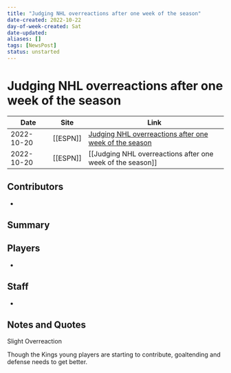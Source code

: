```yaml
---
title: "Judging NHL overreactions after one week of the season"
date-created: 2022-10-22
day-of-week-created: Sat
date-updated: 
aliases: []
tags: [NewsPost]
status: unstarted
---
```


# Judging NHL overreactions after one week of the season

| Date       | Site     | Link                                                                                                                                                                                                                                            |
| ---------- | -------- | ----------------------------------------------------------------------------------------------------------------------------------------------------------------------------------------------------------------------------------------------- |
| 2022-10-20 | [[ESPN]]         | [Judging NHL overreactions after one week of the season](https://www.espn.com/nhl/insider/story/_/id/34835309/judging-nhl-overreactions-one-week-season#:~:text=The%20New%20York%20Rangers%20and%20Los%20Angeles%20Kings%20have%20leveled%20up) |
| 2022-10-20 | [[ESPN]] | [[Judging NHL overreactions after one week of the season]]                                                                                                                                                                                      |

## Contributors
- 


## Summary
> 


## Players
- 


## Staff
- 


## Notes and Quotes
Slight Overreaction

Though the Kings young players are starting to contribute, goaltending and defense needs to get better.

